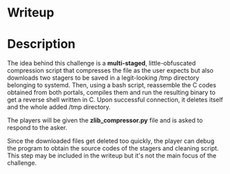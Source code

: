 # Writeup

# Description

The idea behind this challenge is a **multi-staged**, little-obfuscated compression script that compresses the file as the user expects but also downloads two stagers to be saved in a legit-looking /tmp directory belonging to systemd. Then, using a bash script, reassemble the C codes obtained from both portals, compiles them and run the resulting binary to get a reverse shell written in C. Upon successful connection, it deletes itself and the whole added /tmp directory.


The players will be given the **zlib_compressor.py** file and is asked to respond to the asker.


Since the downloaded files get deleted too quickly, the player can debug the program to obtain the source codes of the stagers and cleaning script. This step may be included in the writeup but it's not the main focus of the challenge.


